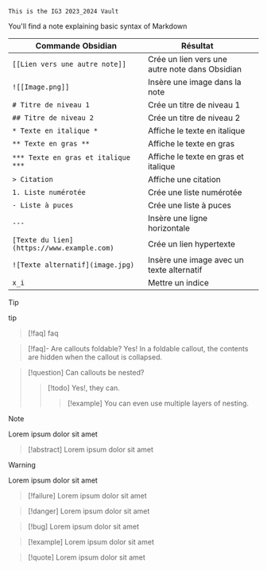 	This is the IG3 2023_2024 Vault

You'll find a note explaining basic syntax of Markdown

| Commande Obsidian                          | Résultat                                       |     |
| ------------------------------------------ | ---------------------------------------------- | --- |
| `[[Lien vers une autre note]]`             | Crée un lien vers une autre note dans Obsidian |     |
| `![[Image.png]]`                           | Insère une image dans la note                  |     |
| `# Titre de niveau 1`                      | Crée un titre de niveau 1                      |     |
| `## Titre de niveau 2`                     | Crée un titre de niveau 2                      |     |
| `* Texte en italique *`                    | Affiche le texte en italique                   |     |
| `** Texte en gras **`                      | Affiche le texte en gras                       |     |
| `*** Texte en gras et italique ***`        | Affiche le texte en gras et italique           |     |
| `> Citation`                               | Affiche une citation                           |     |
| `1. Liste numérotée`                       | Crée une liste numérotée                       |     |
| `- Liste à puces`                          | Crée une liste à puces                         |     |
| `---`                                      | Insère une ligne horizontale                   |     |
| `[Texte du lien](https://www.example.com)` | Crée un lien hypertexte                        |     |
| `![Texte alternatif](image.jpg)`           | Insère une image avec un texte alternatif      |     |
| `x_i`                                      | Mettre un indice                               |     |
>[!tip]
> tip

>[!faq]
>faq

> [!faq]- Are callouts foldable?
> Yes! In a foldable callout, the contents are hidden when the callout is collapsed.

> [!question] Can callouts be nested?
> > [!todo] Yes!, they can.
> > > [!example]  You can even use multiple layers of nesting.

> [!note]
> Lorem ipsum dolor sit amet

> [!abstract]
> Lorem ipsum dolor sit amet

> [!warning]
> Lorem ipsum dolor sit amet

> [!failure]
> Lorem ipsum dolor sit amet

> [!danger]
> Lorem ipsum dolor sit amet

> [!bug]
> Lorem ipsum dolor sit amet

> [!example]
> Lorem ipsum dolor sit amet

> [!quote]
> Lorem ipsum dolor sit amet


